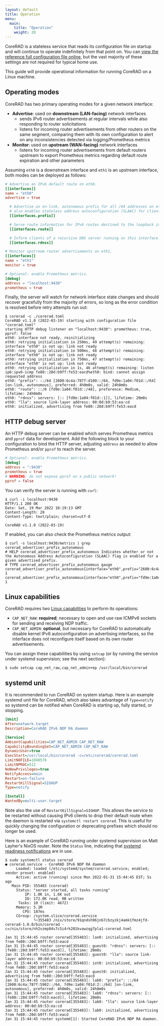 ```yaml
---
layout: default
title: Operation
menu:
  main:
    title: "Operation"
    weight: 20
---
```


CoreRAD is a stateless service that reads its configuration file on startup and
will continue to operate indefinitely from that point on. You can [view the
reference full configuration file
online](https://github.com/mdlayher/corerad/blob/main/internal/config/reference.toml),
but the vast majority of these settings are not required for typical home use.

This guide will provide operational information for running CoreRAD on a Linux
machine.

## Operating modes

CoreRAD has two primary operating modes for a given network interface:

- **Advertise**: used on **downstream (LAN-facing)** network interfaces
  - sends IPv6 router advertisements at regular intervals while also responding
    to router solicitations
  - listens for incoming router advertisements from other routers on the same
    segment, comparing them with its own configuration to alert on any
    inconsistencies detected via logging/Prometheus metrics
- **Monitor**: used on **upstream (WAN-facing)** network interfaces
  - listens for incoming router advertisements from default routers upstream to
    export Prometheus metrics regarding default route expiration and other
    parameters

Assuming `eth0` is a downstream interface and `eth1` is an upstream interface,
both modes can be deployed as follows:

```toml
# Advertise an IPv6 default route on eth0.
[[interfaces]]
name = "eth0"
advertise = true

  # Advertise an on-link, autonomous prefix for all /64 addresses on eth0. This
  # also enables stateless address autoconfiguration (SLAAC) for clients.
  [[interfaces.prefix]]

  # Serve route information for IPv6 routes destined to the loopback interface.
  [[interfaces.route]]

  # Inform clients of a recursive DNS server running on this interface.
  [[interfaces.rdnss]]

# Monitor upstream router advertisements on eth1.
[[interfaces]]
name = "eth1"
monitor = true

# Optional: enable Prometheus metrics.
[debug]
address = "localhost:9430"
prometheus = true
```

Finally, the server will watch for network interface state changes and should
recover gracefully from the majority of errors, so long as the error condition
is resolved before retry attempts run out:

```text
$ corerad -c ./corerad.toml 
CoreRAD v1.1.0 (2022-03-19) starting with configuration file "corerad.toml"
starting HTTP debug listener on "localhost:9430": prometheus: true, pprof: false
eth0: interface not ready, reinitializing
eth0: retrying initialization in 250ms, 49 attempt(s) remaining: interface "eth0" is not up: link not ready
eth0: retrying initialization in 500ms, 48 attempt(s) remaining: interface "eth0" is not up: link not ready
eth0: retrying initialization in 750ms, 47 attempt(s) remaining: interface "eth0" is not up: link not ready
eth0: retrying initialization in 1s, 46 attempt(s) remaining: listen ip6:ipv6-icmp fe80::20d:b9ff:fe53:eacd%eth0: bind: cannot assign requested address
eth0: "prefix": ::/64 [2600:6c4a:787f:d100::/64, fd9e:1a04:f01d::/64] [on-link, autonomous], preferred: 4h0m0s, valid: 24h0m0s
eth0: "route": ::/0 [fd9e:1a04:f01d::/48], preference: Medium, lifetime: 24h0m0s
eth0: "rdnss": servers: [:: [fd9e:1a04:f01d::1]], lifetime: 20m0s
eth0: "lla": source link-layer address: 00:0d:b9:53:ea:cd
eth0: initialized, advertising from fe80::20d:b9ff:fe53:eacd
```

## HTTP debug server

An HTTP debug server can be enabled which serves Prometheus metrics and `pprof`
data for development. Add the following block to your configuration to bind the
HTTP server, adjusting `address` as needed to allow Prometheus and/or `pprof` to
reach the server.

```toml
# Optional: enable Prometheus metrics.
[debug]
address = ":9430"
prometheus = true
# WARNING: do not expose pprof on a public network!
pprof = false
```

You can verify the server is running with `curl`:

```text
$ curl -i localhost:9430
HTTP/1.1 200 OK
Date: Sat, 19 Mar 2022 18:19:13 GMT
Content-Length: 28
Content-Type: text/plain; charset=utf-8

CoreRAD v1.1.0 (2022-03-19)
```

If enabled, you can also check the Prometheus metrics output:

```text
$ curl -s localhost:9430/metrics | grep corerad_advertiser_prefix_autonomous
# HELP corerad_advertiser_prefix_autonomous Indicates whether or not the Autonomous Address Autoconfiguration (SLAAC) flag is enabled for a given advertised prefix.
# TYPE corerad_advertiser_prefix_autonomous gauge
corerad_advertiser_prefix_autonomous{interface="eth0",prefix="2600:6c4a:787f:d100::/64"} 1
corerad_advertiser_prefix_autonomous{interface="eth0",prefix="fd9e:1a04:f01d::/64"} 1
```

## Linux capabilities

CoreRAD requires two [Linux
capabilities](https://man7.org/linux/man-pages/man7/capabilities.7.html) to
perform its operations:

- `CAP_NET_RAW`: **required**; necessary to open and use raw ICMPv6 sockets for
  sending and receiving NDP traffic.
- `CAP_NET_ADMIN`: **optional**, but necessary for CoreRAD to automatically
  disable kernel IPv6 autoconfiguration on advertising interfaces, so the
  interface does not reconfigure itself based on its own router advertisements.

You can assign these capabilities by using `setcap` (or by running the service
under systemd supervision; see the next section):

```text
$ sudo setcap cap_net_raw,cap_net_admin+ep /usr/local/bin/corerad
```

## systemd unit

It is recommended to run CoreRAD on system startup. Here is an example systemd
unit file for CoreRAD, which also takes advantage of `Type=notify` so systemd
can be notified when CoreRAD is starting up, fully started, or stopping.

```ini
[Unit]
After=network.target
Description=CoreRAD IPv6 NDP RA daemon

[Service]
AmbientCapabilities=CAP_NET_ADMIN CAP_NET_RAW
CapabilityBoundingSet=CAP_NET_ADMIN CAP_NET_RAW
DynamicUser=true
ExecStart=/usr/local/bin/corerad -c=/etc/corerad/corerad.toml
LimitNOFILE=1048576
LimitNPROC=512
NoNewPrivileges=true
NotifyAccess=main
Restart=on-failure
RestartKillSignal=SIGHUP
Type=notify

[Install]
WantedBy=multi-user.target
```

Note also the use of `RestartKillSignal=SIGHUP`. This allows the service to be
restarted without causing IPv6 clients to drop their default route when the
daemon is restarted via `systemctl restart corerad`. This is useful for quickly
changing the configuration or deprecating prefixes which should no longer be
used.

Here is an example of CoreRAD running under systemd supervision on Matt Layher's
NixOS router. Note the `Status` line, indicating that [systemd readiness
notifications](https://www.freedesktop.org/software/systemd/man/sd_notify.html) are in use.

```text
$ sudo systemctl status corerad
● corerad.service - CoreRAD IPv6 NDP RA daemon
     Loaded: loaded (/etc/systemd/system/corerad.service; enabled; vendor preset: enabled)
     Active: active (running) since Mon 2022-01-31 15:44:45 EST; 5s ago
   Main PID: 355483 (corerad)
     Status: "server started, all tasks running"
         IP: 1.0K in, 1.6K out
         IO: 172.0K read, 0B written
      Tasks: 10 (limit: 4672)
     Memory: 5.1M
        CPU: 187ms
     CGroup: /system.slice/corerad.service
             └─355483 /nix/store/91qndsh96jnb7cbzyzkj4amk1fmz4jfd-corerad-1.0.0/bin/corerad -c=/nix/store/nh2vzmp84s7c5i4rk201kvawzqg7pla1-corerad.toml

Jan 31 15:44:45 router corerad[355483]: lan0: initialized, advertising from fe80::20d:b9ff:fe53:eacd
Jan 31 15:44:45 router corerad[355483]: guest0: "rdnss": servers: [:: [fe80::20d:b9ff:fe53:eacd]], lifetime: 20m0s
Jan 31 15:44:45 router corerad[355483]: guest0: "lla": source link-layer address: 00:0d:b9:53:ea:cd
Jan 31 15:44:45 router corerad[355483]: iot0: initialized, advertising from fe80::20d:b9ff:fe53:eacd
Jan 31 15:44:45 router corerad[355483]: guest0: initialized, advertising from fe80::20d:b9ff:fe53:eacd
Jan 31 15:44:45 router corerad[355483]: lab0: "prefix": ::/64 [2600:6c4a:787f:5902::/64, fd9e:1a04:f01d:2::/64] [on-link, autonomous], preferred: 4h0m0s, valid: 24h0m0s
Jan 31 15:44:45 router corerad[355483]: lab0: "rdnss": servers: [:: [fe80::20d:b9ff:fe53:eacd]], lifetime: 20m0s
Jan 31 15:44:45 router corerad[355483]: lab0: "lla": source link-layer address: 00:0d:b9:53:ea:cd
Jan 31 15:44:45 router corerad[355483]: lab0: initialized, advertising from fe80::20d:b9ff:fe53:eacd
Jan 31 15:44:45 router systemd[1]: Started CoreRAD IPv6 NDP RA daemon.
```
